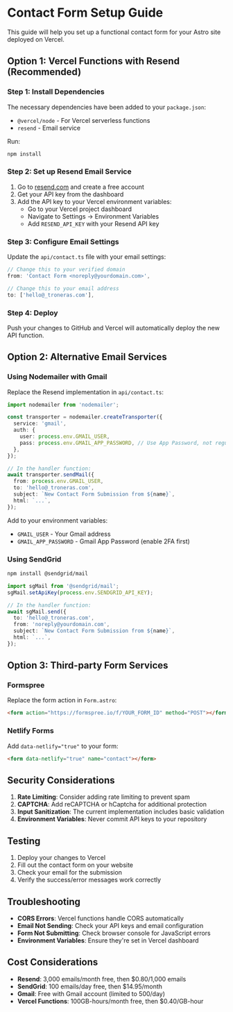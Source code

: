# Contact Form Setup Guide

This guide will help you set up a functional contact form for your Astro site deployed on Vercel.

## Option 1: Vercel Functions with Resend (Recommended)

### Step 1: Install Dependencies

The necessary dependencies have been added to your `package.json`:

- `@vercel/node` - For Vercel serverless functions
- `resend` - Email service

Run:

```bash
npm install
```

### Step 2: Set up Resend Email Service

1. Go to [resend.com](https://resend.com) and create a free account
2. Get your API key from the dashboard
3. Add the API key to your Vercel environment variables:
   - Go to your Vercel project dashboard
   - Navigate to Settings → Environment Variables
   - Add `RESEND_API_KEY` with your Resend API key

### Step 3: Configure Email Settings

Update the `api/contact.ts` file with your email settings:

```typescript
// Change this to your verified domain
from: 'Contact Form <noreply@yourdomain.com>',

// Change this to your email address
to: ['hello@_troneras.com'],
```

### Step 4: Deploy

Push your changes to GitHub and Vercel will automatically deploy the new API function.

## Option 2: Alternative Email Services

### Using Nodemailer with Gmail

Replace the Resend implementation in `api/contact.ts`:

```typescript
import nodemailer from 'nodemailer';

const transporter = nodemailer.createTransporter({
  service: 'gmail',
  auth: {
    user: process.env.GMAIL_USER,
    pass: process.env.GMAIL_APP_PASSWORD, // Use App Password, not regular password
  },
});

// In the handler function:
await transporter.sendMail({
  from: process.env.GMAIL_USER,
  to: 'hello@_troneras.com',
  subject: `New Contact Form Submission from ${name}`,
  html: `...`,
});
```

Add to your environment variables:

- `GMAIL_USER` - Your Gmail address
- `GMAIL_APP_PASSWORD` - Gmail App Password (enable 2FA first)

### Using SendGrid

```bash
npm install @sendgrid/mail
```

```typescript
import sgMail from '@sendgrid/mail';
sgMail.setApiKey(process.env.SENDGRID_API_KEY);

// In the handler function:
await sgMail.send({
  to: 'hello@_troneras.com',
  from: 'noreply@yourdomain.com',
  subject: `New Contact Form Submission from ${name}`,
  html: `...`,
});
```

## Option 3: Third-party Form Services

### Formspree

Replace the form action in `Form.astro`:

```html
<form action="https://formspree.io/f/YOUR_FORM_ID" method="POST"></form>
```

### Netlify Forms

Add `data-netlify="true"` to your form:

```html
<form data-netlify="true" name="contact"></form>
```

## Security Considerations

1. **Rate Limiting**: Consider adding rate limiting to prevent spam
2. **CAPTCHA**: Add reCAPTCHA or hCaptcha for additional protection
3. **Input Sanitization**: The current implementation includes basic validation
4. **Environment Variables**: Never commit API keys to your repository

## Testing

1. Deploy your changes to Vercel
2. Fill out the contact form on your website
3. Check your email for the submission
4. Verify the success/error messages work correctly

## Troubleshooting

- **CORS Errors**: Vercel functions handle CORS automatically
- **Email Not Sending**: Check your API keys and email configuration
- **Form Not Submitting**: Check browser console for JavaScript errors
- **Environment Variables**: Ensure they're set in Vercel dashboard

## Cost Considerations

- **Resend**: 3,000 emails/month free, then $0.80/1,000 emails
- **SendGrid**: 100 emails/day free, then $14.95/month
- **Gmail**: Free with Gmail account (limited to 500/day)
- **Vercel Functions**: 100GB-hours/month free, then $0.40/GB-hour
